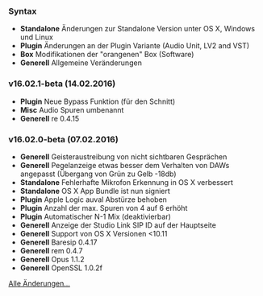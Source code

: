 ### Syntax

- **Standalone** Änderungen zur Standalone Version unter OS X, Windows und Linux
- **Plugin** Änderungen an der Plugin Variante (Audio Unit, LV2 and VST)
- **Box** Modifikationen der "orangenen" Box (Software)
- **Generell** Allgemeine Veränderungen

### v16.02.1-beta (14.02.2016)

- **Plugin** Neue Bypass Funktion (für den Schnitt)
- **Misc** Audio Spuren umbenannt
- **Generell** re 0.4.15


### v16.02.0-beta (07.02.2016)

- **Generell** Geisteraustreibung von nicht sichtbaren Gesprächen
- **Generell** Pegelanzeige etwas besser dem Verhalten von DAWs angepasst (Übergang von Grün zu Gelb -18db)
- **Standalone** Fehlerhafte Mikrofon Erkennung in OS X verbessert
- **Standalone** OS X App Bundle ist nun signiert
- **Plugin** Apple Logic auval Abstürze behoben
- **Plugin** Anzahl der max. Spuren von 4 auf 6 erhöht
- **Plugin** Automatischer N-1 Mix (deaktivierbar)
- **Generell** Anzeige der Studio Link SIP ID auf der Hauptseite
- **Generell** Support von OS X Versionen <10.11
- **Generell** Baresip 0.4.17
- **Generell** rem 0.4.7
- **Generell** Opus 1.1.2
- **Generell** OpenSSL 1.0.2f


[Alle Änderungen...](https://github.com/Studio-Link-v2/backend/blob/master/CHANGELOG-ARCHIVE.md)

